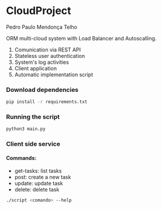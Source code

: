 # CloudProject
Pedro Paulo Mendonça Telho

ORM multi-cloud system with Load Balancer and Autoscalling.
1. Comunication via REST API
2. Stateless user authentication
3. System's log activities
4. Client application
5. Automatic implementation script 


### Download dependencies
```bash
pip install -r requirements.txt
```

### Running the script
```bash
python3 main.py
```


### Client side service
#### Commands:
<ul>
  <li>get-tasks: list tasks</li>
  <li>post: create a new task</li>
  <li>update: update task</li>
  <li>delete: delete task</li>
</ul>

```bash
./script <comando> --help
```
